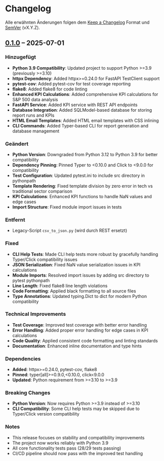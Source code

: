 # Changelog
Alle erwähnten Änderungen folgen dem [Keep a Changelog](https://keepachangelog.com/de/1.1.0/)
Format und [SemVer](https://semver.org/lang/de/) (vX.Y.Z).

## [0.1.0] – 2025-07-01
### Hinzugefügt
- **Python 3.9 Compatibility**: Updated project to support Python >=3.9 (previously >=3.10)
- **httpx Dependency**: Added httpx>=0.24.0 for FastAPI TestClient support
- **pytest-cov**: Added pytest-cov for test coverage reporting
- **flake8**: Added flake8 for code linting
- **Enhanced KPI Calculations**: Added comprehensive KPI calculations for S&P 500 data analysis
- **FastAPI Service**: Added KPI service with REST API endpoints
- **Database Integration**: Added SQLModel-based database for storing report runs and KPIs
- **HTML Email Templates**: Added HTML email templates with CSS inlining
- **CLI Commands**: Added Typer-based CLI for report generation and database management

### Geändert
- **Python Version**: Downgraded from Python 3.12 to Python 3.9 for better compatibility
- **Dependency Pinning**: Pinned Typer to <0.10.0 and Click to <9.0.0 for compatibility
- **Test Configuration**: Updated pytest.ini to include src directory in pythonpath
- **Template Rendering**: Fixed template division by zero error in tech vs traditional sector comparison
- **KPI Calculations**: Enhanced KPI functions to handle NaN values and edge cases
- **Import Structure**: Fixed module import issues in tests

### Entfernt
- Legacy-Script `csv_to_json.py` (wird durch REST ersetzt)

### Fixed
- **CLI Help Tests**: Made CLI help tests more robust by gracefully handling Typer/Click compatibility issues
- **JSON Serialization**: Fixed NaN value serialization issues in KPI calculations
- **Module Imports**: Resolved import issues by adding src directory to pytest pythonpath
- **Line Length**: Fixed flake8 line length violations
- **Code Formatting**: Applied black formatting to all source files
- **Type Annotations**: Updated typing.Dict to dict for modern Python compatibility

### Technical Improvements
- **Test Coverage**: Improved test coverage with better error handling
- **Error Handling**: Added proper error handling for edge cases in KPI calculations
- **Code Quality**: Applied consistent code formatting and linting standards
- **Documentation**: Enhanced inline documentation and type hints

### Dependencies
- **Added**: httpx>=0.24.0, pytest-cov, flake8
- **Pinned**: typer[all]>=0.9.0,<0.10.0, click<9.0.0
- **Updated**: Python requirement from >=3.10 to >=3.9

### Breaking Changes
- **Python Version**: Now requires Python >=3.9 instead of >=3.10
- **CLI Compatibility**: Some CLI help tests may be skipped due to Typer/Click version compatibility

### Notes
- This release focuses on stability and compatibility improvements
- The project now works reliably with Python 3.9
- All core functionality tests pass (28/29 tests passing)
- CI/CD pipeline should now pass with the improved test handling

[0.1.0]: https://github.com/<dein-repo>/releases/tag/v0.1.0


